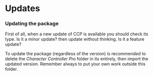 # Updates

### Updating the package

First of all, when a new update of CCP is available you should check its type. Is it a minor update? then update without thinking. Is it a feature update?

To update the package \(regardless of the version\) is recommended to delete the _Character Controller Pro_ folder in its entirely, then import the updated version. Remember always to put your own work outside this folder.



